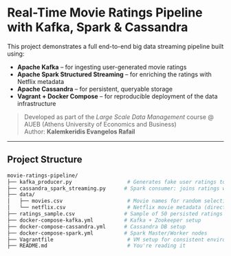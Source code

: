 # Real-Time Movie Ratings Pipeline with Kafka, Spark & Cassandra

This project demonstrates a full end-to-end big data streaming pipeline built using:

- **Apache Kafka** – for ingesting user-generated movie ratings
- **Apache Spark Structured Streaming** – for enriching the ratings with Netflix metadata
- **Apache Cassandra** – for persistent, queryable storage
- **Vagrant + Docker Compose** – for reproducible deployment of the data infrastructure

> Developed as part of the *Large Scale Data Management* course @ AUEB (Athens University of Economics and Business)  
> Author: **Kalemkeridis Evangelos Rafail**

---

## Project Structure

```bash
movie-ratings-pipeline/
├── kafka_producer.py                  # Generates fake user ratings to Kafka (Faker)
├── cassandra_spark_streaming.py      # Spark consumer: joins ratings with metadata, writes to Cassandra
├── data/
│   ├── movies.csv                     # Movie names for random selection
│   └── netflix.csv                    # Netflix movie metadata (director, year, duration, etc.)
├── ratings_sample.csv                # Sample of 50 persisted ratings (for inspection/demo)
├── docker-compose-kafka.yml          # Kafka + Zookeeper setup
├── docker-compose-cassandra.yml      # Cassandra DB setup
├── docker-compose-spark.yml          # Spark Master/Worker nodes
├── Vagrantfile                        # VM setup for consistent environment
├── README.md                          # You're reading it
